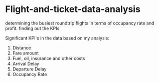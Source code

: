# Flight-and-ticket-data-analysis
determining the busiest roundtrip flights in terms of occupancy rate and profit. finding out the KPIs

Significant KPI's in the data based on my analysis:

1) Distance
2) Fare amount
3) Fuel, oil, insurance and other costs
4) Arrival Delay
5) Departure Delay
6) Occupancy Rate

